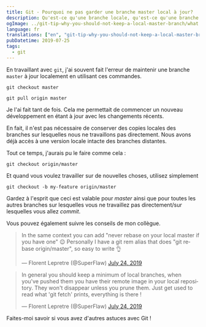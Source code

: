 ```yaml
---
title: Git - Pourquoi ne pas garder une branche master local à jour?
description: Qu'est-ce qu'une branche locale, qu'est-ce qu'une branche éloignée ? Pourquoi la mise à jour de la branche locale est-elle une perte de temps ?
ogImage: ../git-tip-why-you-should-not-keep-a-local-master-branch/what.jpg
language: fr
translations: ["en", "git-tip-why-you-should-not-keep-a-local-master-branch"]
pubDatetime: 2019-07-25
tags:
  - git
---
```


En travaillant avec `git`, j'ai souvent fait l'erreur de maintenir une branche `master` à jour localement en utilisant ces commandes.

```shell script
git checkout master

git pull origin master
```

Je l'ai fait tant de fois.
Cela me permettait de commencer un nouveau développement en étant à jour avec les changements récents.

En fait, il n'est pas nécessaire de conserver des copies locales des branches sur lesquelles nous ne travaillons pas directement.
Nous avons déjà accès à une version locale intacte des branches distantes.

Tout ce temps, j'aurais pu le faire comme cela :

```shell script
git checkout origin/master
```

Et quand vous voulez travailler sur de nouvelles choses, utilisez simplement

```shell script
git checkout -b my-feature origin/master
```

Gardez à l'esprit que ceci est valable pour _master_ ainsi que pour toutes les autres branches sur lesquelles vous ne travaillez pas directement/sur lesquelles vous allez _commit_.

Vous pouvez également suivre les conseils de mon collègue.

<blockquote class="twitter-tweet"><p lang="en" dir="ltr">In the same context you can add &quot;never rebase on your local master if you have one&quot; 😉 Personally I have a git rem alias that does &quot;git rebase origin/master&quot;, so easy to write 👌</p>&mdash; Florent Lepretre (@SuperFlaw) <a href="https://twitter.com/SuperFlaw/status/1154079231195959298?ref_src=twsrc%5Etfw">July 24, 2019</a></blockquote> <script async src="https://platform.twitter.com/widgets.js" charset="utf-8"></script>

<blockquote class="twitter-tweet"><p lang="en" dir="ltr">In general you should keep a minimum of local branches, when you&#39;ve pushed them you have their remote image in your local repository. They won&#39;t disappear unless you prune them. Just get used to read what &#39;git fetch&#39; prints, everything is there !</p>&mdash; Florent Lepretre (@SuperFlaw) <a href="https://twitter.com/SuperFlaw/status/1154080561423691776?ref_src=twsrc%5Etfw">July 24, 2019</a></blockquote> <script async src="https://platform.twitter.com/widgets.js" charset="utf-8"></script>

Faites-moi savoir si vous avez d'autres astuces avec Git !
